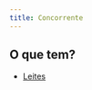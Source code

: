 ```yaml
---
title: Concorrente
---
```


## O que tem?

- [Leites](https://github.com/OpenDevUFCG/Tamburetei/tree/master/concorrente/leites)
